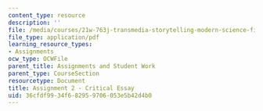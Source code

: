 ```yaml
---
content_type: resource
description: ''
file: /media/courses/21w-763j-transmedia-storytelling-modern-science-fiction-spring-2014/36cfdf9934f682959706053e5b42d4b0_MIT21W_763JS14_CrtcalEsay.pdf
file_type: application/pdf
learning_resource_types:
- Assignments
ocw_type: OCWFile
parent_title: Assignments and Student Work
parent_type: CourseSection
resourcetype: Document
title: Assignment 2 - Critical Essay
uid: 36cfdf99-34f6-8295-9706-053e5b42d4b0
---
```

